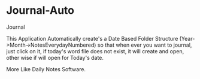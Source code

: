 # Journal-Auto
Journal

This Application Automatically create's a Date Based Folder Structure (Year->Month->NotesEverydayNumbered) so that when ever you want to journal, 
just click on it, if today's word file does not exist, it will create and open, other wise if will open for Today's date.

More Like Daily Notes Software.

